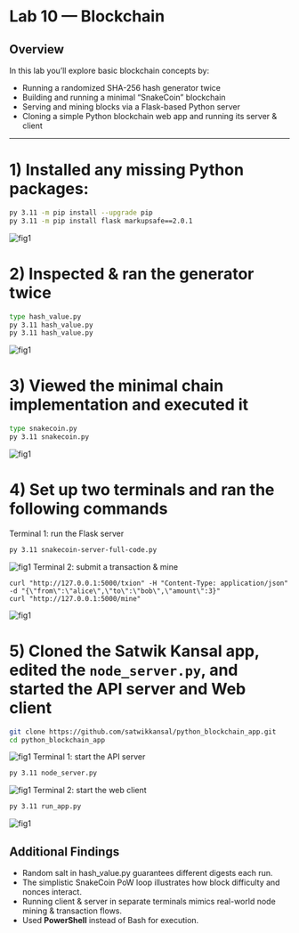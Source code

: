 # Lab 10 — Blockchain

## Overview
In this lab you’ll explore basic blockchain concepts by:

- Running a randomized SHA-256 hash generator twice  
- Building and running a minimal “SnakeCoin” blockchain  
- Serving and mining blocks via a Flask-based Python server  
- Cloning a simple Python blockchain web app and running its server & client  

---

# 1) Installed any missing Python packages:
```bash
py 3.11 -m pip install --upgrade pip
py 3.11 -m pip install flask markupsafe==2.0.1
```
![fig1](1.png)
# 2) Inspected & ran the generator twice
```bash
type hash_value.py
py 3.11 hash_value.py
py 3.11 hash_value.py
```
![fig1](2.png)

# 3) Viewed the minimal chain implementation and executed it
```bash
type snakecoin.py
py 3.11 snakecoin.py
```
![fig1](3.png)

# 4) Set up two terminals and ran the following commands

Terminal 1: run the Flask server
```bash
py 3.11 snakecoin-server-full-code.py
```
![fig1](4.png)
Terminal 2: submit a transaction & mine
```
curl "http://127.0.0.1:5000/txion" -H "Content-Type: application/json" -d "{\"from\":\"alice\",\"to\":\"bob\",\"amount\":3}"
curl "http://127.0.0.1:5000/mine"
```
![fig1](5.png)

# 5) Cloned the Satwik Kansal app, edited the `node_server.py`, and started the API server and Web client 
```bash
git clone https://github.com/satwikkansal/python_blockchain_app.git
cd python_blockchain_app
```
![fig1](6.png)
Terminal 1: start the API server
```bash
py 3.11 node_server.py
```
![fig1](7.png)
Terminal 2: start the web client
```bash
py 3.11 run_app.py
```
![fig1](8.png)

## Additional Findings
- Random salt in hash_value.py guarantees different digests each run.
- The simplistic SnakeCoin PoW loop illustrates how block difficulty and nonces interact.
- Running client & server in separate terminals mimics real-world node mining & transaction flows.
- Used **PowerShell** instead of Bash for execution.
